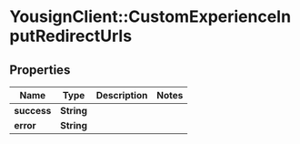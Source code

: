 # YousignClient::CustomExperienceInputRedirectUrls

## Properties
Name | Type | Description | Notes
------------ | ------------- | ------------- | -------------
**success** | **String** |  | 
**error** | **String** |  | 

